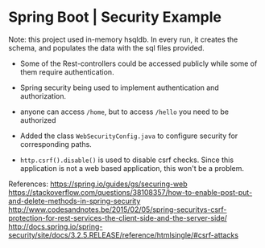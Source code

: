 # Spring Boot | Security Example

Note: this project used in-memory hsqldb. In every run, it creates the schema, and populates the data with the sql files provided.


* Some of the Rest-controllers could be accessed publicly while some of them require authentication.
* Spring security being used to implement authentication and authorization.
* anyone can access `/home`, but to access `/hello` you need to be authorized

* Added the class `WebSecurityConfig.java` to configure security for corresponding paths.
* `http.csrf().disable()` is used to disable csrf checks. Since this application is not a web based application, this won't be a problem.


References:
https://spring.io/guides/gs/securing-web
https://stackoverflow.com/questions/38108357/how-to-enable-post-put-and-delete-methods-in-spring-security
http://www.codesandnotes.be/2015/02/05/spring-securitys-csrf-protection-for-rest-services-the-client-side-and-the-server-side/
http://docs.spring.io/spring-security/site/docs/3.2.5.RELEASE/reference/htmlsingle/#csrf-attacks